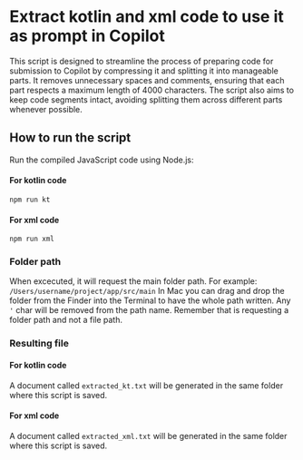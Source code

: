 # Extract kotlin and xml code to use it as prompt in Copilot

This script is designed to streamline the process of preparing code for submission to Copilot by compressing it and splitting it into manageable parts. It removes unnecessary spaces and comments, ensuring that each part respects a maximum length of 4000 characters. The script also aims to keep code segments intact, avoiding splitting them across different parts whenever possible.

## How to run the script 

Run the compiled JavaScript code using Node.js:

#### For kotlin code

```
npm run kt
```

#### For xml code

```
npm run xml
```

### Folder path

When excecuted, it will request the main folder path. For example: `/Users/username/project/app/src/main` In Mac you can drag and drop the folder from the Finder into the Terminal to have the whole path written. Any `'` char will be removed from the path name. Remember that is requesting a folder path and not a file path.

### Resulting file

#### For kotlin code

A document called `extracted_kt.txt` will be generated in the same folder where this script is saved.

#### For xml code

A document called `extracted_xml.txt` will be generated in the same folder where this script is saved.
